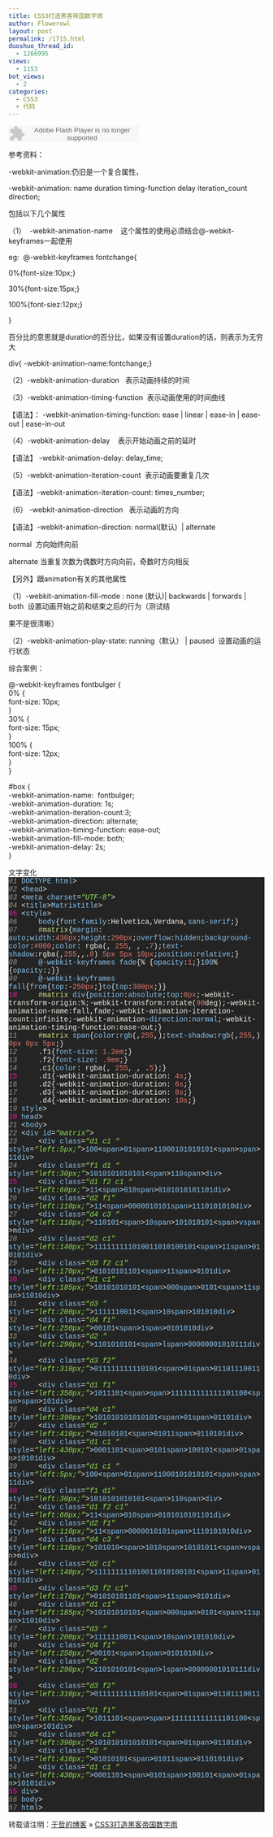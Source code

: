 ```yaml
---
title: CSS3打造黑客帝国数字雨
author: Flowerowl
layout: post
permalink: /1715.html
duoshuo_thread_id:
  - 1266995
views:
  - 1153
bot_views:
  - 2
categories:
  - CSS3
  - 代码
---
```

<embed src="http://www.xiami.com/widget/0_1770577766/singlePlayer.swf" type="application/x-shockwave-flash" width="257" height="33" wmode="transparent">
</embed>

  
  
参考资料：

-webkit-animation:仍旧是一个复合属性，

-webkit-animation: name duration timing-function delay iteration_count direction;

包括以下几个属性

（1）  -webkit-animation-name    这个属性的使用必须结合@-webkit-keyframes一起使用

eg:  @-webkit-keyframes fontchange{

0%{font-size:10px;}

30%{font-size:15px;}

100%{font-siez:12px;}

}

百分比的意思就是duration的百分比，如果没有设置duration的话，则表示为无穷大

div{ -webkit-animation-name:fontchange;}

（2）-webkit-animation-duration   表示动画持续的时间

（3）-webkit-animation-timing-function  表示动画使用的时间曲线

【语法】： -webkit-animation-timing-function: ease | linear | ease-in | ease-out | ease-in-out

（4）-webkit-animation-delay    表示开始动画之前的延时

【语法】 -webkit-animation-delay: delay_time;

（5）-webkit-animation-iteration-count  表示动画要重复几次

【语法】-webkit-animation-iteration-count: times_number;

（6） -webkit-animation-direction   表示动画的方向

【语法】-webkit-animation-direction: normal(默认)  | alternate

normal  方向始终向前

alternate 当重复次数为偶数时方向向前，奇数时方向相反

【另外】跟animation有关的其他属性

（1）-webkit-animation-fill-mode : none (默认)| backwards | forwards | both  设置动画开始之前和结束之后的行为（测试结

果不是很清晰）

（2）-webkit-animation-play-state: running（默认） | paused  设置动画的运行状态

综合案例：

@-webkit-keyframes fontbulger {  
0% {  
font-size: 10px;  
}  
30% {  
font-size: 15px;  
}  
100% {  
font-size: 12px;  
}  
}

#box {  
-webkit-animation-name:  fontbulger;  
-webkit-animation-duration: 1s;  
-webkit-animation-iteration-count:3;  
-webkit-animation-direction: alternate;  
-webkit-animation-timing-function: ease-out;  
-webkit-animation-fill-mode: both;  
-webkit-animation-delay: 2s;  
}

<div id=”box”>文字变化</div>

<div class="source" style="font-family: '[object HTMLOptionElement]', Consolas, 'Lucida Console', 'Courier New'; color: #f6f3e8; background-color: #242424;">
  <span style="color: #99968b; font-style: italic;">01</span> <span style="color: #f6f3e8;"><!</span><span style="color: #8ac6f2;">DOCTYPE</span> <span style="color: #8ac6f2;">html</span><span style="color: #f6f3e8;">></span><br /> <span style="color: #99968b; font-style: italic;">02</span> <span style="color: #f6f3e8;"><</span><span style="color: #8ac6f2;">head</span><span style="color: #f6f3e8;">></span><br /> <span style="color: #99968b; font-style: italic;">03</span> <span style="color: #f6f3e8;"><</span><span style="color: #8ac6f2;">meta</span> <span style="color: #8ac6f2;">charset</span><span style="color: #f6f3e8;">=</span><span style="color: #95e454; font-style: italic;">&#8220;UTF-8&#8243;</span><span style="color: #f6f3e8;">></span><br /> <span style="color: #99968b; font-style: italic;">04</span> <span style="color: #f6f3e8;"><</span><span style="color: #8ac6f2;">title</span><span style="color: #f6f3e8;">></span><span style="color: #8ac6f2;">Matrix</span><span style="color: #f6f3e8;"></</span><span style="color: #8ac6f2;">title</span><span style="color: #f6f3e8;">></span><br /> <span style="color: #f810b0;">05</span> <span style="color: #f6f3e8;"><</span><span style="color: #8ac6f2;">style</span><span style="color: #f6f3e8;">></span><br /> <span style="color: #99968b; font-style: italic;">06</span>     <span style="color: #8ac6f2;">body</span><span style="color: #f6f3e8;">{</span><span style="color: #8ac6f2;">font-family</span><span style="color: #f6f3e8;">:</span><span style="color: #f6f3e8;">Helvetica</span><span style="color: #f6f3e8;">,</span><span style="color: #f6f3e8;">Verdana</span><span style="color: #f6f3e8;">,</span><span style="color: #8ac6f2;">sans-serif</span><span style="color: #f6f3e8;">;}</span><br /> <span style="color: #99968b; font-style: italic;">07</span>     <span style="color: #cae682;">#matrix</span><span style="color: #f6f3e8;">{</span><span style="color: #8ac6f2;">margin</span><span style="color: #f6f3e8;">:</span><span style="color: #e5786d;"></span> <span style="color: #8ac6f2;">auto</span>;<span style="color: #8ac6f2;">width</span><span style="color: #f6f3e8;">:</span><span style="color: #e5786d;">430px</span>;<span style="color: #8ac6f2;">height</span><span style="color: #f6f3e8;">:</span><span style="color: #e5786d;">290px</span>;<span style="color: #8ac6f2;">overflow</span><span style="color: #f6f3e8;">:</span><span style="color: #8ac6f2;">hidden</span>;<span style="color: #8ac6f2;">background-color</span><span style="color: #f6f3e8;">:</span><span style="color: #e5786d;">#000</span>;<span style="color: #8ac6f2;">color</span><span style="color: #f6f3e8;">:</span> <span style="color: #f6f3e8;">rgba</span>(<span style="color: #e5786d;"></span><span style="color: #f6f3e8;">,</span> <span style="color: #e5786d;">255</span><span style="color: #f6f3e8;">,</span> <span style="color: #e5786d;"></span><span style="color: #f6f3e8;">,</span> <span style="color: #f6f3e8;">.</span><span style="color: #e5786d;">7</span>);<span style="color: #8ac6f2;">text-shadow</span><span style="color: #f6f3e8;">:</span><span style="color: #f6f3e8;">rgba</span>(<span style="color: #e5786d;"></span><span style="color: #f6f3e8;">,</span><span style="color: #e5786d;">255</span><span style="color: #f6f3e8;">,</span><span style="color: #e5786d;"></span><span style="color: #f6f3e8;">,.</span><span style="color: #e5786d;">8</span>) <span style="color: #e5786d;">5px</span> <span style="color: #e5786d;">5px</span> <span style="color: #e5786d;">10px</span>;<span style="color: #8ac6f2;">position</span><span style="color: #f6f3e8;">:</span><span style="color: #8ac6f2;">relative</span><span style="color: #f6f3e8;">;}</span><br /> <span style="color: #99968b; font-style: italic;">08</span>     <span style="color: #8ac6f2;">@-webkit-keyframes</span> <span style="color: #8ac6f2;">fade</span><span style="color: #f6f3e8;">{</span><span style="color: #8ac6f2;"></span><span style="color: #f6f3e8;">%</span> <span style="color: #f6f3e8;">{</span><span style="color: #8ac6f2;">opacity</span><span style="color: #f6f3e8;">:</span><span style="color: #e5786d;">1</span><span style="color: #f6f3e8;">;}</span><span style="color: #8ac6f2;">100</span><span style="color: #f6f3e8;">%</span> <span style="color: #f6f3e8;">{</span><span style="color: #8ac6f2;">opacity</span><span style="color: #f6f3e8;">:</span><span style="color: #e5786d;"></span><span style="color: #f6f3e8;">;}}</span><br /> <span style="color: #99968b; font-style: italic;">09</span>     <span style="color: #8ac6f2;">@-webkit-keyframes</span> <span style="color: #8ac6f2;">fall</span><span style="color: #f6f3e8;">{</span><span style="color: #8ac6f2;">from</span><span style="color: #f6f3e8;">{</span><span style="color: #8ac6f2;">top</span><span style="color: #f6f3e8;">:-</span><span style="color: #e5786d;">250px</span><span style="color: #f6f3e8;">;}</span><span style="color: #8ac6f2;">to</span><span style="color: #f6f3e8;">{</span><span style="color: #8ac6f2;">top</span><span style="color: #f6f3e8;">:</span><span style="color: #e5786d;">300px</span><span style="color: #f6f3e8;">;}}</span><br /> <span style="color: #f810b0;">10</span>     <span style="color: #cae682;">#matrix</span> <span style="color: #8ac6f2;">div</span><span style="color: #f6f3e8;">{</span><span style="color: #8ac6f2;">position</span><span style="color: #f6f3e8;">:</span><span style="color: #8ac6f2;">absolute</span>;<span style="color: #8ac6f2;">top</span><span style="color: #f6f3e8;">:</span><span style="color: #e5786d;">0px</span>;<span style="color: #f6f3e8;">-</span><span style="color: #f6f3e8;">webkit</span><span style="color: #f6f3e8;">-</span><span style="color: #f6f3e8;">transform</span><span style="color: #f6f3e8;">-</span><span style="color: #f6f3e8;">origin</span><span style="color: #f6f3e8;">:</span><span style="color: #e5786d;"></span><span style="color: #f6f3e8;">%</span>;<span style="color: #f6f3e8;">-</span><span style="color: #f6f3e8;">webkit</span><span style="color: #f6f3e8;">-</span><span style="color: #f6f3e8;">transform</span><span style="color: #f6f3e8;">:</span><span style="color: #f6f3e8;">rotate</span>(<span style="color: #e5786d;">90</span><span style="color: #f6f3e8;">deg</span>);<span style="color: #f6f3e8;">-</span><span style="color: #f6f3e8;">webkit</span><span style="color: #f6f3e8;">-</span><span style="color: #f6f3e8;">animation</span><span style="color: #f6f3e8;">-</span><span style="color: #f6f3e8;">name</span><span style="color: #f6f3e8;">:</span><span style="color: #f6f3e8;">fall</span><span style="color: #f6f3e8;">,</span><span style="color: #f6f3e8;">fade</span>;<span style="color: #f6f3e8;">-</span><span style="color: #f6f3e8;">webkit</span><span style="color: #f6f3e8;">-</span><span style="color: #f6f3e8;">animation</span><span style="color: #f6f3e8;">-</span><span style="color: #f6f3e8;">iteration</span><span style="color: #f6f3e8;">-</span><span style="color: #f6f3e8;">count</span><span style="color: #f6f3e8;">:</span><span style="color: #f6f3e8;">infinite</span>;<span style="color: #f6f3e8;">-</span><span style="color: #f6f3e8;">webkit</span><span style="color: #f6f3e8;">-</span><span style="color: #f6f3e8;">animation</span><span style="color: #f6f3e8;">-</span><span style="color: #8ac6f2;">direction</span><span style="color: #f6f3e8;">:</span><span style="color: #8ac6f2;">normal</span>;<span style="color: #f6f3e8;">-</span><span style="color: #f6f3e8;">webkit</span><span style="color: #f6f3e8;">-</span><span style="color: #f6f3e8;">animation</span><span style="color: #f6f3e8;">-</span><span style="color: #f6f3e8;">timing</span><span style="color: #f6f3e8;">-</span><span style="color: #f6f3e8;">function</span><span style="color: #f6f3e8;">:</span><span style="color: #f6f3e8;">ease</span><span style="color: #f6f3e8;">-</span><span style="color: #f6f3e8;">out</span><span style="color: #f6f3e8;">;}</span><br /> <span style="color: #99968b; font-style: italic;">11</span>     <span style="color: #cae682;">#matrix</span> <span style="color: #8ac6f2;">span</span><span style="color: #f6f3e8;">{</span><span style="color: #8ac6f2;">color</span><span style="color: #f6f3e8;">:</span><span style="color: #8ac6f2;">rgb</span>(<span style="color: #e5786d;"></span><span style="color: #f6f3e8;">,</span><span style="color: #e5786d;">255</span><span style="color: #f6f3e8;">,</span><span style="color: #e5786d;"></span>);<span style="color: #8ac6f2;">text-shadow</span><span style="color: #f6f3e8;">:</span><span style="color: #8ac6f2;">rgb</span>(<span style="color: #e5786d;"></span><span style="color: #f6f3e8;">,</span><span style="color: #e5786d;">255</span><span style="color: #f6f3e8;">,</span><span style="color: #e5786d;"></span>) <span style="color: #e5786d;">0px</span> <span style="color: #e5786d;">0px</span> <span style="color: #e5786d;">5px</span><span style="color: #f6f3e8;">;}</span><br /> <span style="color: #99968b; font-style: italic;">12</span>     <span style="color: #f6f3e8;">.f1</span><span style="color: #f6f3e8;">{</span><span style="color: #8ac6f2;">font-size</span><span style="color: #f6f3e8;">:</span> <span style="color: #e5786d;">1.2em</span><span style="color: #f6f3e8;">;}</span><br /> <span style="color: #99968b; font-style: italic;">13</span>     <span style="color: #f6f3e8;">.f2</span><span style="color: #f6f3e8;">{</span><span style="color: #8ac6f2;">font-size</span><span style="color: #f6f3e8;">:</span> <span style="color: #e5786d;">.9em</span><span style="color: #f6f3e8;">;}</span><br /> <span style="color: #99968b; font-style: italic;">14</span>     <span style="color: #f6f3e8;">.c1</span><span style="color: #f6f3e8;">{</span><span style="color: #8ac6f2;">color</span><span style="color: #f6f3e8;">:</span> <span style="color: #f6f3e8;">rgba</span>(<span style="color: #e5786d;"></span><span style="color: #f6f3e8;">,</span> <span style="color: #e5786d;">255</span><span style="color: #f6f3e8;">,</span> <span style="color: #e5786d;"></span><span style="color: #f6f3e8;">,</span> <span style="color: #f6f3e8;">.</span><span style="color: #e5786d;">5</span><span style="color: #f6f3e8;">);}</span><br /> <span style="color: #f810b0;">15</span>     <span style="color: #f6f3e8;">.d1</span><span style="color: #f6f3e8;">{</span><span style="color: #f6f3e8;">-</span><span style="color: #f6f3e8;">webkit</span><span style="color: #f6f3e8;">-</span><span style="color: #f6f3e8;">animation</span><span style="color: #f6f3e8;">-</span><span style="color: #f6f3e8;">duration</span><span style="color: #f6f3e8;">:</span> <span style="color: #e5786d;">4s</span><span style="color: #f6f3e8;">;}</span><br /> <span style="color: #99968b; font-style: italic;">16</span>     <span style="color: #f6f3e8;">.d2</span><span style="color: #f6f3e8;">{</span><span style="color: #f6f3e8;">-</span><span style="color: #f6f3e8;">webkit</span><span style="color: #f6f3e8;">-</span><span style="color: #f6f3e8;">animation</span><span style="color: #f6f3e8;">-</span><span style="color: #f6f3e8;">duration</span><span style="color: #f6f3e8;">:</span> <span style="color: #e5786d;">6s</span><span style="color: #f6f3e8;">;}</span><br /> <span style="color: #99968b; font-style: italic;">17</span>     <span style="color: #f6f3e8;">.d3</span><span style="color: #f6f3e8;">{</span><span style="color: #f6f3e8;">-</span><span style="color: #f6f3e8;">webkit</span><span style="color: #f6f3e8;">-</span><span style="color: #f6f3e8;">animation</span><span style="color: #f6f3e8;">-</span><span style="color: #f6f3e8;">duration</span><span style="color: #f6f3e8;">:</span> <span style="color: #e5786d;">8s</span><span style="color: #f6f3e8;">;}</span><br /> <span style="color: #99968b; font-style: italic;">18</span>     <span style="color: #f6f3e8;">.d4</span><span style="color: #f6f3e8;">{</span><span style="color: #f6f3e8;">-</span><span style="color: #f6f3e8;">webkit</span><span style="color: #f6f3e8;">-</span><span style="color: #f6f3e8;">animation</span><span style="color: #f6f3e8;">-</span><span style="color: #f6f3e8;">duration</span><span style="color: #f6f3e8;">:</span> <span style="color: #e5786d;">10s</span><span style="color: #f6f3e8;">;}</span><br /> <span style="color: #99968b; font-style: italic;">19</span> <span style="color: #f6f3e8;"></</span><span style="color: #8ac6f2;">style</span><span style="color: #f6f3e8;">></span><br /> <span style="color: #f810b0;">20</span> <span style="color: #f6f3e8;"></</span><span style="color: #8ac6f2;">head</span><span style="color: #f6f3e8;">></span><br /> <span style="color: #99968b; font-style: italic;">21</span> <span style="color: #f6f3e8;"><</span><span style="color: #8ac6f2;">body</span><span style="color: #f6f3e8;">></span><br /> <span style="color: #99968b; font-style: italic;">22</span> <span style="color: #f6f3e8;"><</span><span style="color: #8ac6f2;">div</span> <span style="color: #8ac6f2;">id</span><span style="color: #f6f3e8;">=</span><span style="color: #95e454; font-style: italic;">&#8220;matrix&#8221;</span><span style="color: #f6f3e8;">></span><br /> <span style="color: #99968b; font-style: italic;">23</span>     <span style="color: #f6f3e8;"><</span><span style="color: #8ac6f2;">div</span> <span style="color: #8ac6f2;">class</span><span style="color: #f6f3e8;">=</span><span style="color: #95e454; font-style: italic;">&#8220;d1 c1 &#8220;</span> <span style="color: #8ac6f2;">style</span><span style="color: #f6f3e8;">=</span><span style="color: #95e454; font-style: italic;">&#8220;left:5px;&#8221;</span><span style="color: #f6f3e8;">></span><span style="color: #8ac6f2;">100</span><span style="color: #f6f3e8;"><</span><span style="color: #8ac6f2;">span</span><span style="color: #f6f3e8;">></span><span style="color: #8ac6f2;">01</span><span style="color: #f6f3e8;"></</span><span style="color: #8ac6f2;">span</span><span style="color: #f6f3e8;">></span><span style="color: #8ac6f2;">11000101010101</span><span style="color: #f6f3e8;"><</span><span style="color: #8ac6f2;">span</span><span style="color: #f6f3e8;">></span><span style="color: #8ac6f2;"></span><span style="color: #f6f3e8;"></</span><span style="color: #8ac6f2;">span</span><span style="color: #f6f3e8;">></span><span style="color: #8ac6f2;">11</span><span style="color: #f6f3e8;"></</span><span style="color: #8ac6f2;">div</span><span style="color: #f6f3e8;">></span><br /> <span style="color: #99968b; font-style: italic;">24</span>     <span style="color: #f6f3e8;"><</span><span style="color: #8ac6f2;">div</span> <span style="color: #8ac6f2;">class</span><span style="color: #f6f3e8;">=</span><span style="color: #95e454; font-style: italic;">&#8220;f1 d1 &#8220;</span> <span style="color: #8ac6f2;">style</span><span style="color: #f6f3e8;">=</span><span style="color: #95e454; font-style: italic;">&#8220;left:30px;&#8221;</span><span style="color: #f6f3e8;">></span><span style="color: #8ac6f2;">1010101010101</span><span style="color: #f6f3e8;"><</span><span style="color: #8ac6f2;">span</span><span style="color: #f6f3e8;">></span><span style="color: #8ac6f2;">110</span><span style="color: #f6f3e8;"></</span><span style="color: #8ac6f2;">span</span><span style="color: #f6f3e8;">></</span><span style="color: #8ac6f2;">div</span><span style="color: #f6f3e8;">></span><br /> <span style="color: #f810b0;">25</span>     <span style="color: #f6f3e8;"><</span><span style="color: #8ac6f2;">div</span> <span style="color: #8ac6f2;">class</span><span style="color: #f6f3e8;">=</span><span style="color: #95e454; font-style: italic;">&#8220;d1 f2 c1 &#8220;</span> <span style="color: #8ac6f2;">style</span><span style="color: #f6f3e8;">=</span><span style="color: #95e454; font-style: italic;">&#8220;left:60px;&#8221;</span><span style="color: #f6f3e8;">></span><span style="color: #8ac6f2;">11</span><span style="color: #f6f3e8;"><</span><span style="color: #8ac6f2;">span</span><span style="color: #f6f3e8;">></span><span style="color: #8ac6f2;">010</span><span style="color: #f6f3e8;"></</span><span style="color: #8ac6f2;">span</span><span style="color: #f6f3e8;">></span><span style="color: #8ac6f2;">0101010101101</span><span style="color: #f6f3e8;"></</span><span style="color: #8ac6f2;">div</span><span style="color: #f6f3e8;">></span><br /> <span style="color: #99968b; font-style: italic;">26</span>     <span style="color: #f6f3e8;"><</span><span style="color: #8ac6f2;">div</span> <span style="color: #8ac6f2;">class</span><span style="color: #f6f3e8;">=</span><span style="color: #95e454; font-style: italic;">&#8220;d2 f1&#8243;</span> <span style="color: #8ac6f2;">style</span><span style="color: #f6f3e8;">=</span><span style="color: #95e454; font-style: italic;">&#8220;left:110px;&#8221;</span><span style="color: #f6f3e8;">></span><span style="color: #8ac6f2;">11</span><span style="color: #f6f3e8;"><</span><span style="color: #8ac6f2;">span</span><span style="color: #f6f3e8;">></span><span style="color: #8ac6f2;">0000010101</span><span style="color: #f6f3e8;"></</span><span style="color: #8ac6f2;">span</span><span style="color: #f6f3e8;">></span><span style="color: #8ac6f2;">1110101010</span><span style="color: #f6f3e8;"></</span><span style="color: #8ac6f2;">div</span><span style="color: #f6f3e8;">></span><br /> <span style="color: #99968b; font-style: italic;">27</span>     <span style="color: #f6f3e8;"><</span><span style="color: #8ac6f2;">div</span> <span style="color: #8ac6f2;">class</span><span style="color: #f6f3e8;">=</span><span style="color: #95e454; font-style: italic;">&#8220;d4 c3 &#8220;</span> <span style="color: #8ac6f2;">style</span><span style="color: #f6f3e8;">=</span><span style="color: #95e454; font-style: italic;">&#8220;left:110px;&#8221;</span><span style="color: #f6f3e8;">></span><span style="color: #8ac6f2;">110101</span><span style="color: #f6f3e8;"><</span><span style="color: #8ac6f2;">span</span><span style="color: #f6f3e8;">></span><span style="color: #8ac6f2;">10</span><span style="color: #f6f3e8;"></</span><span style="color: #8ac6f2;">span</span><span style="color: #f6f3e8;">></span><span style="color: #8ac6f2;">101010101</span><span style="color: #f6f3e8;"><</span><span style="color: #8ac6f2;">span</span><span style="color: #f6f3e8;">></span><span style="color: #8ac6f2;">v</span><span style="color: #f6f3e8;"></</span><span style="color: #8ac6f2;">span</span><span style="color: #f6f3e8;">></span>n<span style="color: #f6f3e8;"></</span><span style="color: #8ac6f2;">div</span><span style="color: #f6f3e8;">></span><br /> <span style="color: #99968b; font-style: italic;">28</span>     <span style="color: #f6f3e8;"><</span><span style="color: #8ac6f2;">div</span> <span style="color: #8ac6f2;">class</span><span style="color: #f6f3e8;">=</span><span style="color: #95e454; font-style: italic;">&#8220;d2 c1&#8243;</span> <span style="color: #8ac6f2;">style</span><span style="color: #f6f3e8;">=</span><span style="color: #95e454; font-style: italic;">&#8220;left:140px;&#8221;</span><span style="color: #f6f3e8;">></span><span style="color: #8ac6f2;">111111111010011010100101</span><span style="color: #f6f3e8;"><</span><span style="color: #8ac6f2;">span</span><span style="color: #f6f3e8;">></span><span style="color: #8ac6f2;">11</span><span style="color: #f6f3e8;"></</span><span style="color: #8ac6f2;">span</span><span style="color: #f6f3e8;">></span><span style="color: #8ac6f2;">010101</span><span style="color: #f6f3e8;"></</span><span style="color: #8ac6f2;">div</span><span style="color: #f6f3e8;">></span><br /> <span style="color: #99968b; font-style: italic;">29</span>     <span style="color: #f6f3e8;"><</span><span style="color: #8ac6f2;">div</span> <span style="color: #8ac6f2;">class</span><span style="color: #f6f3e8;">=</span><span style="color: #95e454; font-style: italic;">&#8220;d3 f2 c1&#8243;</span> <span style="color: #8ac6f2;">style</span><span style="color: #f6f3e8;">=</span><span style="color: #95e454; font-style: italic;">&#8220;left:170px;&#8221;</span><span style="color: #f6f3e8;">></span><span style="color: #8ac6f2;">01010101101</span><span style="color: #f6f3e8;"><</span><span style="color: #8ac6f2;">span</span><span style="color: #f6f3e8;">></span><span style="color: #8ac6f2;">11</span><span style="color: #f6f3e8;"></</span><span style="color: #8ac6f2;">span</span><span style="color: #f6f3e8;">></span><span style="color: #8ac6f2;">0101</span><span style="color: #f6f3e8;"></</span><span style="color: #8ac6f2;">div</span><span style="color: #f6f3e8;">></span><br /> <span style="color: #f810b0;">30</span>     <span style="color: #f6f3e8;"><</span><span style="color: #8ac6f2;">div</span> <span style="color: #8ac6f2;">class</span><span style="color: #f6f3e8;">=</span><span style="color: #95e454; font-style: italic;">&#8220;d1 c1&#8243;</span> <span style="color: #8ac6f2;">style</span><span style="color: #f6f3e8;">=</span><span style="color: #95e454; font-style: italic;">&#8220;left:185px;&#8221;</span><span style="color: #f6f3e8;">></span><span style="color: #8ac6f2;">10101010101</span><span style="color: #f6f3e8;"><</span><span style="color: #8ac6f2;">span</span><span style="color: #f6f3e8;">></span><span style="color: #8ac6f2;">000</span><span style="color: #f6f3e8;"></</span><span style="color: #8ac6f2;">span</span><span style="color: #f6f3e8;">></span><span style="color: #8ac6f2;">0101</span><span style="color: #f6f3e8;"><</span><span style="color: #8ac6f2;">span</span><span style="color: #f6f3e8;">></span><span style="color: #8ac6f2;">11</span><span style="color: #f6f3e8;"></</span><span style="color: #8ac6f2;">span</span><span style="color: #f6f3e8;">></span><span style="color: #8ac6f2;">11010</span><span style="color: #f6f3e8;"></</span><span style="color: #8ac6f2;">div</span><span style="color: #f6f3e8;">></span><br /> <span style="color: #99968b; font-style: italic;">31</span>     <span style="color: #f6f3e8;"><</span><span style="color: #8ac6f2;">div</span> <span style="color: #8ac6f2;">class</span><span style="color: #f6f3e8;">=</span><span style="color: #95e454; font-style: italic;">&#8220;d3 &#8220;</span> <span style="color: #8ac6f2;">style</span><span style="color: #f6f3e8;">=</span><span style="color: #95e454; font-style: italic;">&#8220;left:200px;&#8221;</span><span style="color: #f6f3e8;">></span><span style="color: #8ac6f2;">1111110011</span><span style="color: #f6f3e8;"><</span><span style="color: #8ac6f2;">span</span><span style="color: #f6f3e8;">></span><span style="color: #8ac6f2;">10</span><span style="color: #f6f3e8;"></</span><span style="color: #8ac6f2;">span</span><span style="color: #f6f3e8;">></span><span style="color: #8ac6f2;">101010</span><span style="color: #f6f3e8;"></</span><span style="color: #8ac6f2;">div</span><span style="color: #f6f3e8;">></span><br /> <span style="color: #99968b; font-style: italic;">32</span>     <span style="color: #f6f3e8;"><</span><span style="color: #8ac6f2;">div</span> <span style="color: #8ac6f2;">class</span><span style="color: #f6f3e8;">=</span><span style="color: #95e454; font-style: italic;">&#8220;d4 f1&#8243;</span> <span style="color: #8ac6f2;">style</span><span style="color: #f6f3e8;">=</span><span style="color: #95e454; font-style: italic;">&#8220;left:250px;&#8221;</span><span style="color: #f6f3e8;">></span><span style="color: #8ac6f2;">00101</span><span style="color: #f6f3e8;"><</span><span style="color: #8ac6f2;">span</span><span style="color: #f6f3e8;">></span><span style="color: #8ac6f2;">1</span><span style="color: #f6f3e8;"></</span><span style="color: #8ac6f2;">span</span><span style="color: #f6f3e8;">></span><span style="color: #8ac6f2;">0101010</span><span style="color: #f6f3e8;"></</span><span style="color: #8ac6f2;">div</span><span style="color: #f6f3e8;">></span><br /> <span style="color: #99968b; font-style: italic;">33</span>     <span style="color: #f6f3e8;"><</span><span style="color: #8ac6f2;">div</span> <span style="color: #8ac6f2;">class</span><span style="color: #f6f3e8;">=</span><span style="color: #95e454; font-style: italic;">&#8220;d2 &#8220;</span> <span style="color: #8ac6f2;">style</span><span style="color: #f6f3e8;">=</span><span style="color: #95e454; font-style: italic;">&#8220;left:290px;&#8221;</span><span style="color: #f6f3e8;">></span><span style="color: #8ac6f2;">1101010101</span><span style="color: #f6f3e8;"><</span><span style="color: #8ac6f2;">span</span><span style="color: #f6f3e8;">></span><span style="color: #8ac6f2;">l</span><span style="color: #f6f3e8;"></</span><span style="color: #8ac6f2;">span</span><span style="color: #f6f3e8;">></span><span style="color: #8ac6f2;">00000001010111</span><span style="color: #f6f3e8;"></</span><span style="color: #8ac6f2;">div</span><span style="color: #f6f3e8;">></span><br /> <span style="color: #99968b; font-style: italic;">34</span>     <span style="color: #f6f3e8;"><</span><span style="color: #8ac6f2;">div</span> <span style="color: #8ac6f2;">class</span><span style="color: #f6f3e8;">=</span><span style="color: #95e454; font-style: italic;">&#8220;d3 f2&#8243;</span> <span style="color: #8ac6f2;">style</span><span style="color: #f6f3e8;">=</span><span style="color: #95e454; font-style: italic;">&#8220;left:310px;&#8221;</span><span style="color: #f6f3e8;">></span><span style="color: #8ac6f2;">011111111110101</span><span style="color: #f6f3e8;"><</span><span style="color: #8ac6f2;">span</span><span style="color: #f6f3e8;">></span><span style="color: #8ac6f2;">01</span><span style="color: #f6f3e8;"></</span><span style="color: #8ac6f2;">span</span><span style="color: #f6f3e8;">></span><span style="color: #8ac6f2;">011011100110</span><span style="color: #f6f3e8;"></</span><span style="color: #8ac6f2;">div</span><span style="color: #f6f3e8;">></span><br /> <span style="color: #f810b0;">35</span>     <span style="color: #f6f3e8;"><</span><span style="color: #8ac6f2;">div</span> <span style="color: #8ac6f2;">class</span><span style="color: #f6f3e8;">=</span><span style="color: #95e454; font-style: italic;">&#8220;d1 f1&#8243;</span> <span style="color: #8ac6f2;">style</span><span style="color: #f6f3e8;">=</span><span style="color: #95e454; font-style: italic;">&#8220;left:350px;&#8221;</span><span style="color: #f6f3e8;">></span><span style="color: #8ac6f2;">1011101</span><span style="color: #f6f3e8;"><</span><span style="color: #8ac6f2;">span</span><span style="color: #f6f3e8;">></span><span style="color: #8ac6f2;"></span><span style="color: #f6f3e8;"></</span><span style="color: #8ac6f2;">span</span><span style="color: #f6f3e8;">></span><span style="color: #8ac6f2;">111111111111101100</span><span style="color: #f6f3e8;"><</span><span style="color: #8ac6f2;">span</span><span style="color: #f6f3e8;">></span><span style="color: #8ac6f2;"></span><span style="color: #f6f3e8;"></</span><span style="color: #8ac6f2;">span</span><span style="color: #f6f3e8;">></span><span style="color: #8ac6f2;">101</span><span style="color: #f6f3e8;"></</span><span style="color: #8ac6f2;">div</span><span style="color: #f6f3e8;">></span><br /> <span style="color: #99968b; font-style: italic;">36</span>     <span style="color: #f6f3e8;"><</span><span style="color: #8ac6f2;">div</span> <span style="color: #8ac6f2;">class</span><span style="color: #f6f3e8;">=</span><span style="color: #95e454; font-style: italic;">&#8220;d4 c1&#8243;</span> <span style="color: #8ac6f2;">style</span><span style="color: #f6f3e8;">=</span><span style="color: #95e454; font-style: italic;">&#8220;left:390px;&#8221;</span><span style="color: #f6f3e8;">></span><span style="color: #8ac6f2;">101010101010101</span><span style="color: #f6f3e8;"><</span><span style="color: #8ac6f2;">span</span><span style="color: #f6f3e8;">></span><span style="color: #8ac6f2;">01</span><span style="color: #f6f3e8;"></</span><span style="color: #8ac6f2;">span</span><span style="color: #f6f3e8;">></span><span style="color: #8ac6f2;">01101</span><span style="color: #f6f3e8;"></</span><span style="color: #8ac6f2;">div</span><span style="color: #f6f3e8;">></span><br /> <span style="color: #99968b; font-style: italic;">37</span>     <span style="color: #f6f3e8;"><</span><span style="color: #8ac6f2;">div</span> <span style="color: #8ac6f2;">class</span><span style="color: #f6f3e8;">=</span><span style="color: #95e454; font-style: italic;">&#8220;d2 &#8220;</span> <span style="color: #8ac6f2;">style</span><span style="color: #f6f3e8;">=</span><span style="color: #95e454; font-style: italic;">&#8220;left:410px;&#8221;</span><span style="color: #f6f3e8;">></span><span style="color: #8ac6f2;">01010101</span><span style="color: #f6f3e8;"><</span><span style="color: #8ac6f2;">span</span><span style="color: #f6f3e8;">></span><span style="color: #8ac6f2;">01011</span><span style="color: #f6f3e8;"></</span><span style="color: #8ac6f2;">span</span><span style="color: #f6f3e8;">></span><span style="color: #8ac6f2;">0110101</span><span style="color: #f6f3e8;"></</span><span style="color: #8ac6f2;">div</span><span style="color: #f6f3e8;">></span><br /> <span style="color: #99968b; font-style: italic;">38</span>     <span style="color: #f6f3e8;"><</span><span style="color: #8ac6f2;">div</span> <span style="color: #8ac6f2;">class</span><span style="color: #f6f3e8;">=</span><span style="color: #95e454; font-style: italic;">&#8220;d1 c1 &#8220;</span> <span style="color: #8ac6f2;">style</span><span style="color: #f6f3e8;">=</span><span style="color: #95e454; font-style: italic;">&#8220;left:430px;&#8221;</span><span style="color: #f6f3e8;">></span><span style="color: #8ac6f2;">0001101</span><span style="color: #f6f3e8;"><</span><span style="color: #8ac6f2;">span</span><span style="color: #f6f3e8;">></span><span style="color: #8ac6f2;">0101</span><span style="color: #f6f3e8;"></</span><span style="color: #8ac6f2;">span</span><span style="color: #f6f3e8;">></span><span style="color: #8ac6f2;">100101</span><span style="color: #f6f3e8;"><</span><span style="color: #8ac6f2;">span</span><span style="color: #f6f3e8;">></span><span style="color: #8ac6f2;">01</span><span style="color: #f6f3e8;"></</span><span style="color: #8ac6f2;">span</span><span style="color: #f6f3e8;">></span><span style="color: #8ac6f2;">10101</span><span style="color: #f6f3e8;"></</span><span style="color: #8ac6f2;">div</span><span style="color: #f6f3e8;">></span><br /> <span style="color: #99968b; font-style: italic;">39</span>     <span style="color: #f6f3e8;"><</span><span style="color: #8ac6f2;">div</span> <span style="color: #8ac6f2;">class</span><span style="color: #f6f3e8;">=</span><span style="color: #95e454; font-style: italic;">&#8220;d1 c1 &#8220;</span> <span style="color: #8ac6f2;">style</span><span style="color: #f6f3e8;">=</span><span style="color: #95e454; font-style: italic;">&#8220;left:5px;&#8221;</span><span style="color: #f6f3e8;">></span><span style="color: #8ac6f2;">100</span><span style="color: #f6f3e8;"><</span><span style="color: #8ac6f2;">span</span><span style="color: #f6f3e8;">></span><span style="color: #8ac6f2;">01</span><span style="color: #f6f3e8;"></</span><span style="color: #8ac6f2;">span</span><span style="color: #f6f3e8;">></span><span style="color: #8ac6f2;">11000101010101</span><span style="color: #f6f3e8;"><</span><span style="color: #8ac6f2;">span</span><span style="color: #f6f3e8;">></span><span style="color: #8ac6f2;"></span><span style="color: #f6f3e8;"></</span><span style="color: #8ac6f2;">span</span><span style="color: #f6f3e8;">></span><span style="color: #8ac6f2;">11</span><span style="color: #f6f3e8;"></</span><span style="color: #8ac6f2;">div</span><span style="color: #f6f3e8;">></span><br /> <span style="color: #f810b0;">40</span>     <span style="color: #f6f3e8;"><</span><span style="color: #8ac6f2;">div</span> <span style="color: #8ac6f2;">class</span><span style="color: #f6f3e8;">=</span><span style="color: #95e454; font-style: italic;">&#8220;f1 d1&#8243;</span> <span style="color: #8ac6f2;">style</span><span style="color: #f6f3e8;">=</span><span style="color: #95e454; font-style: italic;">&#8220;left:30px;&#8221;</span><span style="color: #f6f3e8;">></span><span style="color: #8ac6f2;">1010101010101</span><span style="color: #f6f3e8;"><</span><span style="color: #8ac6f2;">span</span><span style="color: #f6f3e8;">></span><span style="color: #8ac6f2;">110</span><span style="color: #f6f3e8;"></</span><span style="color: #8ac6f2;">span</span><span style="color: #f6f3e8;">></</span><span style="color: #8ac6f2;">div</span><span style="color: #f6f3e8;">></span><br /> <span style="color: #99968b; font-style: italic;">41</span>     <span style="color: #f6f3e8;"><</span><span style="color: #8ac6f2;">div</span> <span style="color: #8ac6f2;">class</span><span style="color: #f6f3e8;">=</span><span style="color: #95e454; font-style: italic;">&#8220;d1 f2 c1&#8243;</span> <span style="color: #8ac6f2;">style</span><span style="color: #f6f3e8;">=</span><span style="color: #95e454; font-style: italic;">&#8220;left:60px;&#8221;</span><span style="color: #f6f3e8;">></span><span style="color: #8ac6f2;">11</span><span style="color: #f6f3e8;"><</span><span style="color: #8ac6f2;">span</span><span style="color: #f6f3e8;">></span><span style="color: #8ac6f2;">010</span><span style="color: #f6f3e8;"></</span><span style="color: #8ac6f2;">span</span><span style="color: #f6f3e8;">></span><span style="color: #8ac6f2;">0101010101101</span><span style="color: #f6f3e8;"></</span><span style="color: #8ac6f2;">div</span><span style="color: #f6f3e8;">></span><br /> <span style="color: #99968b; font-style: italic;">42</span>     <span style="color: #f6f3e8;"><</span><span style="color: #8ac6f2;">div</span> <span style="color: #8ac6f2;">class</span><span style="color: #f6f3e8;">=</span><span style="color: #95e454; font-style: italic;">&#8220;d2 f1&#8243;</span> <span style="color: #8ac6f2;">style</span><span style="color: #f6f3e8;">=</span><span style="color: #95e454; font-style: italic;">&#8220;left:110px;&#8221;</span><span style="color: #f6f3e8;">></span><span style="color: #8ac6f2;">11</span><span style="color: #f6f3e8;"><</span><span style="color: #8ac6f2;">span</span><span style="color: #f6f3e8;">></span><span style="color: #8ac6f2;">0000010101</span><span style="color: #f6f3e8;"></</span><span style="color: #8ac6f2;">span</span><span style="color: #f6f3e8;">></span><span style="color: #8ac6f2;">1110101010</span><span style="color: #f6f3e8;"></</span><span style="color: #8ac6f2;">div</span><span style="color: #f6f3e8;">></span><br /> <span style="color: #99968b; font-style: italic;">43</span>     <span style="color: #f6f3e8;"><</span><span style="color: #8ac6f2;">div</span> <span style="color: #8ac6f2;">class</span><span style="color: #f6f3e8;">=</span><span style="color: #95e454; font-style: italic;">&#8220;d4 c3 &#8220;</span> <span style="color: #8ac6f2;">style</span><span style="color: #f6f3e8;">=</span><span style="color: #95e454; font-style: italic;">&#8220;left:110px;&#8221;</span><span style="color: #f6f3e8;">></span><span style="color: #8ac6f2;">101010</span><span style="color: #f6f3e8;"><</span><span style="color: #8ac6f2;">span</span><span style="color: #f6f3e8;">></span><span style="color: #8ac6f2;">1010</span><span style="color: #f6f3e8;"></</span><span style="color: #8ac6f2;">span</span><span style="color: #f6f3e8;">></span><span style="color: #8ac6f2;">10101011</span><span style="color: #f6f3e8;"><</span><span style="color: #8ac6f2;">span</span><span style="color: #f6f3e8;">></span><span style="color: #8ac6f2;">v</span><span style="color: #f6f3e8;"></</span><span style="color: #8ac6f2;">span</span><span style="color: #f6f3e8;">></span>n<span style="color: #f6f3e8;"></</span><span style="color: #8ac6f2;">div</span><span style="color: #f6f3e8;">></span><br /> <span style="color: #99968b; font-style: italic;">44</span>     <span style="color: #f6f3e8;"><</span><span style="color: #8ac6f2;">div</span> <span style="color: #8ac6f2;">class</span><span style="color: #f6f3e8;">=</span><span style="color: #95e454; font-style: italic;">&#8220;d2 c1&#8243;</span> <span style="color: #8ac6f2;">style</span><span style="color: #f6f3e8;">=</span><span style="color: #95e454; font-style: italic;">&#8220;left:140px;&#8221;</span><span style="color: #f6f3e8;">></span><span style="color: #8ac6f2;">111111111010011010100101</span><span style="color: #f6f3e8;"><</span><span style="color: #8ac6f2;">span</span><span style="color: #f6f3e8;">></span><span style="color: #8ac6f2;">11</span><span style="color: #f6f3e8;"></</span><span style="color: #8ac6f2;">span</span><span style="color: #f6f3e8;">></span><span style="color: #8ac6f2;">010101</span><span style="color: #f6f3e8;"></</span><span style="color: #8ac6f2;">div</span><span style="color: #f6f3e8;">></span><br /> <span style="color: #f810b0;">45</span>     <span style="color: #f6f3e8;"><</span><span style="color: #8ac6f2;">div</span> <span style="color: #8ac6f2;">class</span><span style="color: #f6f3e8;">=</span><span style="color: #95e454; font-style: italic;">&#8220;d3 f2 c1&#8243;</span> <span style="color: #8ac6f2;">style</span><span style="color: #f6f3e8;">=</span><span style="color: #95e454; font-style: italic;">&#8220;left:170px;&#8221;</span><span style="color: #f6f3e8;">></span><span style="color: #8ac6f2;">01010101101</span><span style="color: #f6f3e8;"><</span><span style="color: #8ac6f2;">span</span><span style="color: #f6f3e8;">></span><span style="color: #8ac6f2;">11</span><span style="color: #f6f3e8;"></</span><span style="color: #8ac6f2;">span</span><span style="color: #f6f3e8;">></span><span style="color: #8ac6f2;">0101</span><span style="color: #f6f3e8;"></</span><span style="color: #8ac6f2;">div</span><span style="color: #f6f3e8;">></span><br /> <span style="color: #99968b; font-style: italic;">46</span>     <span style="color: #f6f3e8;"><</span><span style="color: #8ac6f2;">div</span> <span style="color: #8ac6f2;">class</span><span style="color: #f6f3e8;">=</span><span style="color: #95e454; font-style: italic;">&#8220;d1 c1&#8243;</span> <span style="color: #8ac6f2;">style</span><span style="color: #f6f3e8;">=</span><span style="color: #95e454; font-style: italic;">&#8220;left:185px;&#8221;</span><span style="color: #f6f3e8;">></span><span style="color: #8ac6f2;">10101010101</span><span style="color: #f6f3e8;"><</span><span style="color: #8ac6f2;">span</span><span style="color: #f6f3e8;">></span><span style="color: #8ac6f2;">000</span><span style="color: #f6f3e8;"></</span><span style="color: #8ac6f2;">span</span><span style="color: #f6f3e8;">></span><span style="color: #8ac6f2;">0101</span><span style="color: #f6f3e8;"><</span><span style="color: #8ac6f2;">span</span><span style="color: #f6f3e8;">></span><span style="color: #8ac6f2;">11</span><span style="color: #f6f3e8;"></</span><span style="color: #8ac6f2;">span</span><span style="color: #f6f3e8;">></span><span style="color: #8ac6f2;">11010</span><span style="color: #f6f3e8;"></</span><span style="color: #8ac6f2;">div</span><span style="color: #f6f3e8;">></span><br /> <span style="color: #99968b; font-style: italic;">47</span>     <span style="color: #f6f3e8;"><</span><span style="color: #8ac6f2;">div</span> <span style="color: #8ac6f2;">class</span><span style="color: #f6f3e8;">=</span><span style="color: #95e454; font-style: italic;">&#8220;d3 &#8220;</span> <span style="color: #8ac6f2;">style</span><span style="color: #f6f3e8;">=</span><span style="color: #95e454; font-style: italic;">&#8220;left:200px;&#8221;</span><span style="color: #f6f3e8;">></span><span style="color: #8ac6f2;">1111110011</span><span style="color: #f6f3e8;"><</span><span style="color: #8ac6f2;">span</span><span style="color: #f6f3e8;">></span><span style="color: #8ac6f2;">10</span><span style="color: #f6f3e8;"></</span><span style="color: #8ac6f2;">span</span><span style="color: #f6f3e8;">></span><span style="color: #8ac6f2;">101010</span><span style="color: #f6f3e8;"></</span><span style="color: #8ac6f2;">div</span><span style="color: #f6f3e8;">></span><br /> <span style="color: #99968b; font-style: italic;">48</span>     <span style="color: #f6f3e8;"><</span><span style="color: #8ac6f2;">div</span> <span style="color: #8ac6f2;">class</span><span style="color: #f6f3e8;">=</span><span style="color: #95e454; font-style: italic;">&#8220;d4 f1&#8243;</span> <span style="color: #8ac6f2;">style</span><span style="color: #f6f3e8;">=</span><span style="color: #95e454; font-style: italic;">&#8220;left:250px;&#8221;</span><span style="color: #f6f3e8;">></span><span style="color: #8ac6f2;">00101</span><span style="color: #f6f3e8;"><</span><span style="color: #8ac6f2;">span</span><span style="color: #f6f3e8;">></span><span style="color: #8ac6f2;">1</span><span style="color: #f6f3e8;"></</span><span style="color: #8ac6f2;">span</span><span style="color: #f6f3e8;">></span><span style="color: #8ac6f2;">0101010</span><span style="color: #f6f3e8;"></</span><span style="color: #8ac6f2;">div</span><span style="color: #f6f3e8;">></span><br /> <span style="color: #99968b; font-style: italic;">49</span>     <span style="color: #f6f3e8;"><</span><span style="color: #8ac6f2;">div</span> <span style="color: #8ac6f2;">class</span><span style="color: #f6f3e8;">=</span><span style="color: #95e454; font-style: italic;">&#8220;d2 &#8220;</span> <span style="color: #8ac6f2;">style</span><span style="color: #f6f3e8;">=</span><span style="color: #95e454; font-style: italic;">&#8220;left:290px;&#8221;</span><span style="color: #f6f3e8;">></span><span style="color: #8ac6f2;">1101010101</span><span style="color: #f6f3e8;"><</span><span style="color: #8ac6f2;">span</span><span style="color: #f6f3e8;">></span><span style="color: #8ac6f2;">l</span><span style="color: #f6f3e8;"></</span><span style="color: #8ac6f2;">span</span><span style="color: #f6f3e8;">></span><span style="color: #8ac6f2;">00000001010111</span><span style="color: #f6f3e8;"></</span><span style="color: #8ac6f2;">div</span><span style="color: #f6f3e8;">></span><br /> <span style="color: #f810b0;">50</span>     <span style="color: #f6f3e8;"><</span><span style="color: #8ac6f2;">div</span> <span style="color: #8ac6f2;">class</span><span style="color: #f6f3e8;">=</span><span style="color: #95e454; font-style: italic;">&#8220;d3 f2&#8243;</span> <span style="color: #8ac6f2;">style</span><span style="color: #f6f3e8;">=</span><span style="color: #95e454; font-style: italic;">&#8220;left:310px;&#8221;</span><span style="color: #f6f3e8;">></span><span style="color: #8ac6f2;">011111111110101</span><span style="color: #f6f3e8;"><</span><span style="color: #8ac6f2;">span</span><span style="color: #f6f3e8;">></span><span style="color: #8ac6f2;">01</span><span style="color: #f6f3e8;"></</span><span style="color: #8ac6f2;">span</span><span style="color: #f6f3e8;">></span><span style="color: #8ac6f2;">011011100110</span><span style="color: #f6f3e8;"></</span><span style="color: #8ac6f2;">div</span><span style="color: #f6f3e8;">></span><br /> <span style="color: #99968b; font-style: italic;">51</span>     <span style="color: #f6f3e8;"><</span><span style="color: #8ac6f2;">div</span> <span style="color: #8ac6f2;">class</span><span style="color: #f6f3e8;">=</span><span style="color: #95e454; font-style: italic;">&#8220;d1 f1&#8243;</span> <span style="color: #8ac6f2;">style</span><span style="color: #f6f3e8;">=</span><span style="color: #95e454; font-style: italic;">&#8220;left:350px;&#8221;</span><span style="color: #f6f3e8;">></span><span style="color: #8ac6f2;">1011101</span><span style="color: #f6f3e8;"><</span><span style="color: #8ac6f2;">span</span><span style="color: #f6f3e8;">></span><span style="color: #8ac6f2;"></span><span style="color: #f6f3e8;"></</span><span style="color: #8ac6f2;">span</span><span style="color: #f6f3e8;">></span><span style="color: #8ac6f2;">111111111111101100</span><span style="color: #f6f3e8;"><</span><span style="color: #8ac6f2;">span</span><span style="color: #f6f3e8;">></span><span style="color: #8ac6f2;"></span><span style="color: #f6f3e8;"></</span><span style="color: #8ac6f2;">span</span><span style="color: #f6f3e8;">></span><span style="color: #8ac6f2;">101</span><span style="color: #f6f3e8;"></</span><span style="color: #8ac6f2;">div</span><span style="color: #f6f3e8;">></span><br /> <span style="color: #99968b; font-style: italic;">52</span>     <span style="color: #f6f3e8;"><</span><span style="color: #8ac6f2;">div</span> <span style="color: #8ac6f2;">class</span><span style="color: #f6f3e8;">=</span><span style="color: #95e454; font-style: italic;">&#8220;d4 c1&#8243;</span> <span style="color: #8ac6f2;">style</span><span style="color: #f6f3e8;">=</span><span style="color: #95e454; font-style: italic;">&#8220;left:390px;&#8221;</span><span style="color: #f6f3e8;">></span><span style="color: #8ac6f2;">101010101010101</span><span style="color: #f6f3e8;"><</span><span style="color: #8ac6f2;">span</span><span style="color: #f6f3e8;">></span><span style="color: #8ac6f2;">01</span><span style="color: #f6f3e8;"></</span><span style="color: #8ac6f2;">span</span><span style="color: #f6f3e8;">></span><span style="color: #8ac6f2;">01101</span><span style="color: #f6f3e8;"></</span><span style="color: #8ac6f2;">div</span><span style="color: #f6f3e8;">></span><br /> <span style="color: #99968b; font-style: italic;">53</span>     <span style="color: #f6f3e8;"><</span><span style="color: #8ac6f2;">div</span> <span style="color: #8ac6f2;">class</span><span style="color: #f6f3e8;">=</span><span style="color: #95e454; font-style: italic;">&#8220;d2 &#8220;</span> <span style="color: #8ac6f2;">style</span><span style="color: #f6f3e8;">=</span><span style="color: #95e454; font-style: italic;">&#8220;left:410px;&#8221;</span><span style="color: #f6f3e8;">></span><span style="color: #8ac6f2;">01010101</span><span style="color: #f6f3e8;"><</span><span style="color: #8ac6f2;">span</span><span style="color: #f6f3e8;">></span><span style="color: #8ac6f2;">01011</span><span style="color: #f6f3e8;"></</span><span style="color: #8ac6f2;">span</span><span style="color: #f6f3e8;">></span><span style="color: #8ac6f2;">0110101</span><span style="color: #f6f3e8;"></</span><span style="color: #8ac6f2;">div</span><span style="color: #f6f3e8;">></span><br /> <span style="color: #99968b; font-style: italic;">54</span>     <span style="color: #f6f3e8;"><</span><span style="color: #8ac6f2;">div</span> <span style="color: #8ac6f2;">class</span><span style="color: #f6f3e8;">=</span><span style="color: #95e454; font-style: italic;">&#8220;d1 c1 &#8220;</span> <span style="color: #8ac6f2;">style</span><span style="color: #f6f3e8;">=</span><span style="color: #95e454; font-style: italic;">&#8220;left:430px;&#8221;</span><span style="color: #f6f3e8;">></span><span style="color: #8ac6f2;">0001101</span><span style="color: #f6f3e8;"><</span><span style="color: #8ac6f2;">span</span><span style="color: #f6f3e8;">></span><span style="color: #8ac6f2;">0101</span><span style="color: #f6f3e8;"></</span><span style="color: #8ac6f2;">span</span><span style="color: #f6f3e8;">></span><span style="color: #8ac6f2;">100101</span><span style="color: #f6f3e8;"><</span><span style="color: #8ac6f2;">span</span><span style="color: #f6f3e8;">></span><span style="color: #8ac6f2;">01</span><span style="color: #f6f3e8;"></</span><span style="color: #8ac6f2;">span</span><span style="color: #f6f3e8;">></span><span style="color: #8ac6f2;">10101</span><span style="color: #f6f3e8;"></</span><span style="color: #8ac6f2;">div</span><span style="color: #f6f3e8;">></span><br /> <span style="color: #f810b0;">55</span> <span style="color: #f6f3e8;"></</span><span style="color: #8ac6f2;">div</span><span style="color: #f6f3e8;">></span><br /> <span style="color: #99968b; font-style: italic;">56</span> <span style="color: #f6f3e8;"></</span><span style="color: #8ac6f2;">body</span><span style="color: #f6f3e8;">></span><br /> <span style="color: #99968b; font-style: italic;">57</span> <span style="color: #f6f3e8;"></</span><span style="color: #8ac6f2;">html</span><span style="color: #f6f3e8;">></span>
</div>

转载请注明：[于哲的博客][1] &raquo; [CSS3打造黑客帝国数字雨][2]

 [1]: http://localhost/wordpress
 [2]: http://localhost/wordpress/1715.html